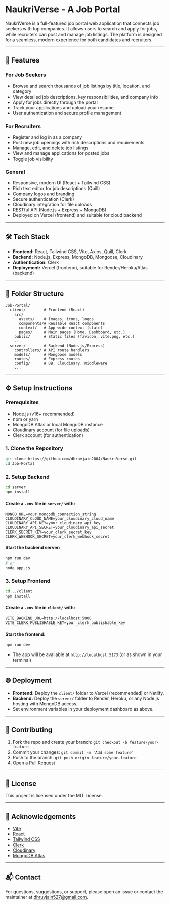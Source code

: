 # NaukriVerse - A Job Portal

NaukriVerse is a full-featured job portal web application that connects job seekers with top companies. It allows users to search and apply for jobs, while recruiters can post and manage job listings. The platform is designed for a seamless, modern experience for both candidates and recruiters.

---

## 🚀 Features

### For Job Seekers
- Browse and search thousands of job listings by title, location, and category
- View detailed job descriptions, key responsibilities, and company info
- Apply for jobs directly through the portal
- Track your applications and upload your resume
- User authentication and secure profile management

### For Recruiters
- Register and log in as a company
- Post new job openings with rich descriptions and requirements
- Manage, edit, and delete job listings
- View and manage applications for posted jobs
- Toggle job visibility

### General
- Responsive, modern UI (React + Tailwind CSS)
- Rich text editor for job descriptions (Quill)
- Company logos and branding
- Secure authentication (Clerk)
- Cloudinary integration for file uploads
- RESTful API (Node.js + Express + MongoDB)
- Deployed on Vercel (frontend) and suitable for cloud backend

---

## 🛠️ Tech Stack

- **Frontend:** React, Tailwind CSS, Vite, Axios, Quill, Clerk
- **Backend:** Node.js, Express, MongoDB, Mongoose, Cloudinary
- **Authentication:** Clerk
- **Deployment:** Vercel (frontend), suitable for Render/Heroku/Atlas (backend)

---

## 📁 Folder Structure

```
Job-Portal/
  client/        # Frontend (React)
    src/
      assets/    # Images, icons, logos
      components/# Reusable React components
      context/   # App-wide context (state)
      pages/     # Main pages (Home, Dashboard, etc.)
    public/      # Static files (favicon, vite.png, etc.)
    ...
  server/        # Backend (Node.js/Express)
    controllers/ # API route handlers
    models/      # Mongoose models
    routes/      # Express routes
    config/      # DB, Cloudinary, middleware
    ...
```

---

## ⚙️ Setup Instructions

### Prerequisites
- Node.js (v16+ recommended)
- npm or yarn
- MongoDB Atlas or local MongoDB instance
- Cloudinary account (for file uploads)
- Clerk account (for authentication)

### 1. Clone the Repository
```bash
git clone https://github.com/dhruvjain2004/NaukriVerse.git
cd Job-Portal
```

### 2. Setup Backend
```bash
cd server
npm install
```

#### Create a `.env` file in `server/` with:
```
MONGO_URL=your_mongodb_connection_string
CLOUDINARY_CLOUD_NAME=your_cloudinary_cloud_name
CLOUDINARY_API_KEY=your_cloudinary_api_key
CLOUDINARY_API_SECRET=your_cloudinary_api_secret
CLERK_SECRET_KEY=your_clerk_secret_key
CLERK_WEBHOOK_SECRET=your_clerk_webhook_secret
```

#### Start the backend server:
```bash
npm run dev
# or
node app.js
```

### 3. Setup Frontend
```bash
cd ../client
npm install
```

#### Create a `.env` file in `client/` with:
```
VITE_BACKEND_URL=http://localhost:5000
VITE_CLERK_PUBLISHABLE_KEY=your_clerk_publishable_key
```

#### Start the frontend:
```bash
npm run dev
```

- The app will be available at `http://localhost:5173` (or as shown in your terminal)

---

## 🌐 Deployment
- **Frontend:** Deploy the `client/` folder to Vercel (recommended) or Netlify.
- **Backend:** Deploy the `server/` folder to Render, Heroku, or any Node.js hosting with MongoDB access.
- Set environment variables in your deployment dashboard as above.

---

## 🤝 Contributing

1. Fork the repo and create your branch: `git checkout -b feature/your-feature`
2. Commit your changes: `git commit -m 'Add some feature'`
3. Push to the branch: `git push origin feature/your-feature`
4. Open a Pull Request

---

## 📄 License

This project is licensed under the MIT License.

---

## 🙏 Acknowledgements
- [Vite](https://vitejs.dev/)
- [React](https://react.dev/)
- [Tailwind CSS](https://tailwindcss.com/)
- [Clerk](https://clerk.com/)
- [Cloudinary](https://cloudinary.com/)
- [MongoDB Atlas](https://www.mongodb.com/cloud/atlas)

---

## 📬 Contact
For questions, suggestions, or support, please open an issue or contact the maintainer at [dhruvjain527@gmail.com](mailto:dhruvjain527@gmail.com). 